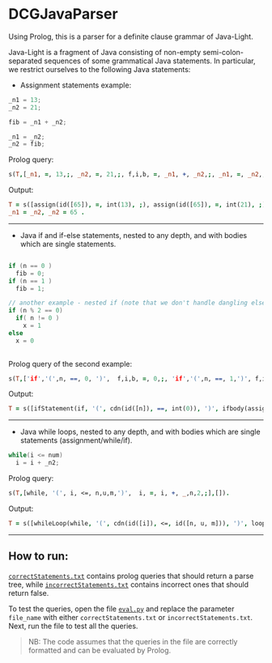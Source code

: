 # DCGJavaParser
Using Prolog, this is a parser for a definite clause grammar of Java-Light.

Java-Light is a fragment of Java consisting of non-empty semi-colon-separated sequences of some
grammatical Java statements. In particular, we restrict ourselves to the following Java statements:

- Assignment statements example: 
```java
_n1 = 13;
_n2 = 21;

fib = _n1 + _n2;

_n1 = _n2;
_n2 = fib;

```
Prolog query:
```Prolog
s(T,[_n1, =, 13,;, _n2, =, 21,;, f,i,b, =, _n1, +, _n2,;, _n1, =, _n2,;, _n2, =, f,i,b,;],[]).
```
Output:

```Prolog
T = s([assign(id([65]), =, int(13), ;), assign(id([65]), =, int(21), ;), assign(id([f, i, b]), =, exprs(id([65]), exprsRest(+, id([65]))), ;), assign(id([65]), =, id([65]), ;), assign(id([65]), =, id([f, i, b]), ;)]),
_n1 = _n2, _n2 = 65 .
```

---

- Java if and if-else statements, nested to any depth, and with bodies which are single statements.
```java

if (n == 0 )
  fib = 0;
if (n == 1 )
  fib = 1;

// another example - nested if (note that we don't handle dangling else problem)
if (n % 2 == 0)
  if( n != 0 )
    x = 1
else
  x = 0
    
```

Prolog query of the second example:

```Prolog
s(T,['if','(',n, ==, 0, ')',  f,i,b, =, 0,;, 'if','(',n, ==, 1,')', f,i,b, =, 1,;],[]).
```

Output:
```Prolog
T = s([ifStatement(if, '(', cdn(id([n]), ==, int(0)), ')', ifbody(assign(id([f, i, b]), =, int(0), ;))), ifStatement(if, '(', cdn(id([n]), ==, int(1)), ')', ifbody(assign(id([f, i|...]), =, int(1), ;)))]) .
```
---

- Java while loops, nested to any depth, and with bodies which are single statements (assignment/while/if).
```java
while(i <= num)
  i = i + _n2;
```

Prolog query:

```Prolog
s(T,[while, '(', i, <=, n,u,m,')',  i, =, i, +, _,n,2,;],[]).
```

Output:

```Prolog
T = s([whileLoop(while, '(', cdn(id([i]), <=, id([n, u, m])), ')', loopBody(assign(id([i]), =, exprs(id([i]), exprsRest(+, id([65, n, 2]))), ;)))])
```
---

## How to run:

[`correctStatements.txt`](\correctStatements.txt) contains prolog queries that should return a parse tree, while [`incorrectStatements.txt`](\incorrectStatements.txt) contains incorrect ones that should return false. 

To test the queries, open the file [`eval.py`](\eval.py) and replace the parameter ```file_name``` with either `correctStatements.txt` or `incorrectStatements.txt`. Next, run the file to test all the queries.

> NB: The code assumes that the queries in the file are correctly formatted and can be evaluated by Prolog.
